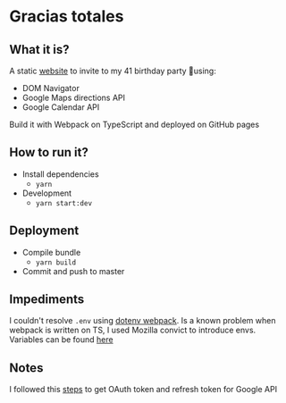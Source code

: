 # Gracias totales

## What it is?

A static [website](https://pataruco.github.io/gracias-totales/) to invite to my 41 birthday party 🎂using:

- DOM Navigator
- Google Maps directions API
- Google Calendar API

Build it with Webpack on TypeScript and deployed on GitHub pages

## How to run it?

- Install dependencies
  - `yarn`
- Development
  - `yarn start:dev`

## Deployment

- Compile bundle
  - `yarn build`
- Commit and push to master

## Impediments

I couldn't resolve `.env` using [dotenv webpack](https://github.com/mrsteele/dotenv-webpack). Is a known problem when webpack is written on TS, I used Mozilla convict to introduce envs.
Variables can be found [here](https://gist.github.com/pataruco/6e6a39f336483b806ca5dc312b113986)

## Notes

I followed this [steps](https://medium.com/@pablo127/google-api-authentication-with-oauth-2-on-the-example-of-gmail-a103c897fd98) to get OAuth token and refresh token for Google API
